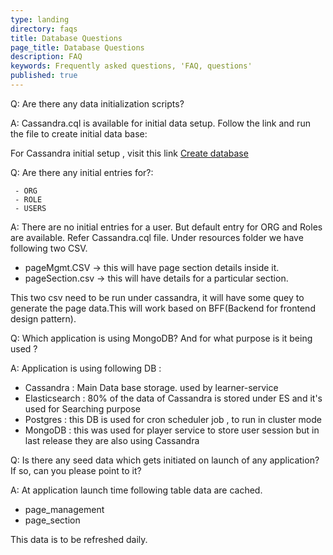 ```yaml
---
type: landing
directory: faqs
title: Database Questions
page_title: Database Questions
description: FAQ
keywords: Frequently asked questions, 'FAQ, questions'
published: true
---
```

Q: Are there any data initialization scripts?

A: Cassandra.cql is available for initial data setup. Follow the link and run the file to create initial data base: 

For Cassandra initial setup , visit this link [Create database](https://github.com/project-sunbird/sunbird-lms-mw/tree/master/actors/src/main/resources)

Q: Are there any initial entries for?:

     - ORG
     - ROLE
     - USERS

A:  There are no initial entries for a user. But default entry for ORG and Roles are available. Refer Cassandra.cql file.
     Under resources folder we have following two CSV.
     
- pageMgmt.CSV ->  this will have page section details inside it. 
- pageSection.csv ->  this will have details for a particular section.
     
This two csv need to be run under cassandra, it will have some quey to generate the page data.This will work based on BFF(Backend for frontend design pattern).

Q:  Which application is using MongoDB? And for what purpose is it being used ?

A: Application is using following DB : 

 - Cassandra : Main Data base storage. used by learner-service
 - Elasticsearch :  80% of the data of Cassandra is stored under ES and it's used for Searching purpose
 - Postgres : this DB is used for cron scheduler job , to run in cluster mode
 - MongoDB : this was used for player service to store user session but in last release they are also using Cassandra 

Q: Is there any seed data which gets initiated on launch of any application? If so, can you please point to it?

A: At application launch time following table data are cached.

- page_management 
- page_section
   
This data is to be refreshed daily. 
